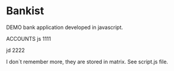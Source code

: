 # Bankist
DEMO bank application developed in javascript.

ACCOUNTS
js
1111

jd
2222

I don´t remember more, they are stored in matrix. See script.js file.
